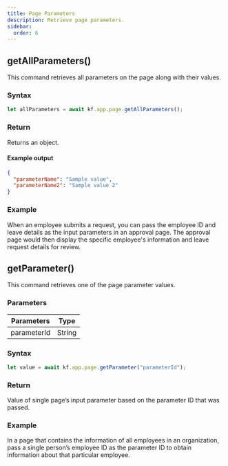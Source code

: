 ```yaml
---
title: Page Parameters
description: Retrieve page parameters.
sidebar:
  order: 6
---
```


## getAllParameters()

This command retrieves all parameters on the page along with their values.

### Syntax

```js
let allParameters = await kf.app.page.getAllParameters();
```

### Return

Returns an object.

#### Example output

```json
{
  "parameterName": "Sample value",
  "parameterName2": "Sample value 2"
}
```

### Example

When an employee submits a request, you can pass the employee ID and leave details as the input parameters in an approval page. The approval page would then display the specific employee's information and leave request details for review.

## getParameter()

This command retrieves one of the page parameter values.

### Parameters

| Parameters  | Type   |
| ----------- | ------ |
| parameterId | String |

### Syntax

```js
let value = await kf.app.page.getParameter("parameterId");
```

### Return

Value of single page’s input parameter based on the parameter ID that was passed.

### Example

In a page that contains the information of all employees in an organization, pass a single person’s employee ID as the parameter ID to obtain information about that particular employee.
